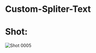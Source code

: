 # Custom-Spliter-Text
# Shot:
![Shot 0005](https://github.com/user-attachments/assets/60794a6b-a24a-44c8-a6d4-a05c4db78aba)
